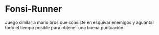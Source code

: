 # Fonsi-Runner
Juego similar a mario bros que consiste en esquivar enemigos y aguantar todo el tiempo posible para obtener una buena puntuación.
